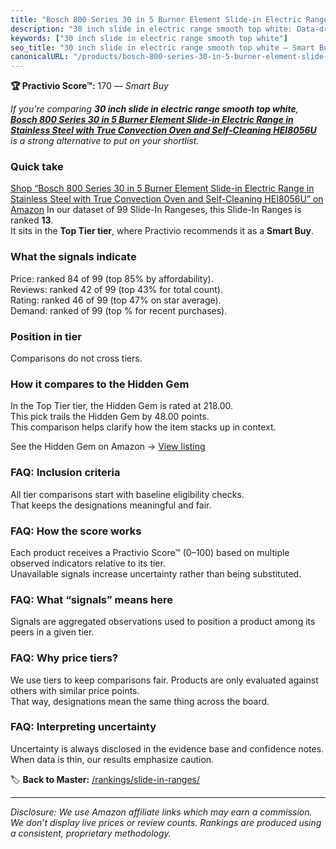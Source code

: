```yaml
---
title: "Bosch 800 Series 30 in 5 Burner Element Slide-in Electric Range in Stainless Steel with True Convection Oven and Self-Cleaning HEI8056U"
description: "30 inch slide in electric range smooth top white: Data-driven within Top Tier ranking using the Practivio Score™. Positioned by quality, value, demand, findabi…"
keywords: ["30 inch slide in electric range smooth top white"]
seo_title: "30 inch slide in electric range smooth top white — Smart Buy Top Tier (2025)"
canonicalURL: "/products/bosch-800-series-30-in-5-burner-element-slide-in-electric-range-in-stainless-steel-with-true-convection-oven-and-self-cleaning-hei8056u-B07W62HGFZ/"
---
```


**🏆 Practivio Score™:** 170 — _Smart Buy_


*If you're comparing **30 inch slide in electric range smooth top white**, **[Bosch 800 Series 30 in 5 Burner Element Slide-in Electric Range in Stainless Steel with True Convection Oven and Self-Cleaning HEI8056U](https://www.amazon.com/dp/B07W62HGFZ?tag=practivio-20)** is a strong alternative to put on your shortlist.*
### Quick take
[Shop “Bosch 800 Series 30 in 5 Burner Element Slide-in Electric Range in Stainless Steel with True Convection Oven and Self-Cleaning HEI8056U” on Amazon](https://www.amazon.com/dp/B07W62HGFZ?tag=practivio-20)
In our dataset of 99 Slide-In Rangeses, this Slide-In Ranges is ranked **13**.  
It sits in the **Top Tier tier**, where Practivio recommends it as a **Smart Buy**.

### What the signals indicate
Price: ranked 84 of 99 (top 85% by affordability).  
Reviews: ranked 42 of 99 (top 43% for total count).  
Rating: ranked 46 of 99 (top 47% on star average).  
Demand: ranked  of 99 (top % for recent purchases).

### Position in tier
Comparisons do not cross tiers.

### How it compares to the Hidden Gem
In the Top Tier tier, the Hidden Gem is rated at 218.00.  
This pick trails the Hidden Gem by 48.00 points.  
This comparison helps clarify how the item stacks up in context.  

See the Hidden Gem on Amazon → [View listing](https://www.amazon.com/dp/B088FZHKKL?tag=practivio-20)

### FAQ: Inclusion criteria
All tier comparisons start with baseline eligibility checks.  
That keeps the designations meaningful and fair.

### FAQ: How the score works
Each product receives a Practivio Score™ (0–100) based on multiple observed indicators relative to its tier.  
Unavailable signals increase uncertainty rather than being substituted.

### FAQ: What “signals” means here
Signals are aggregated observations used to position a product among its peers in a given tier.

### FAQ: Why price tiers?
We use tiers to keep comparisons fair. Products are only evaluated against others with similar price points.  
That way, designations mean the same thing across the board.

### FAQ: Interpreting uncertainty
Uncertainty is always disclosed in the evidence base and confidence notes.  
When data is thin, our results emphasize caution.


🏷️ **Back to Master:** [/rankings/slide-in-ranges/](/rankings/slide-in-ranges/)

---
_Disclosure: We use Amazon affiliate links which may earn a commission. We don’t display live prices or review counts. Rankings are produced using a consistent, proprietary methodology._
